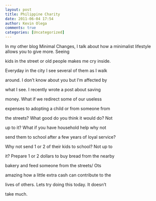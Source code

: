 ```yaml
---
layout: post
title: Philippine Charity
date: 2011-06-04 17:54
author: Kevin Olega
comments: true
categories: [Uncategorized]
---
```

In my other blog Minimal Changes, I talk about how a minimalist lifestyle allows you to give more. Seeing

kids in the street or old people makes me cry inside.

Everyday in the city I see several of them as I walk

around. I don’t know about you but I’m affected by

what I see. I recently wrote a post about saving

money. What if we redirect some of our useless

expenses to adopting a child or from someone from

the streets? What good do you think it would do? Not

up to it? What if you have household help why not

send them to school after a few years of loyal service?

Why not send 1 or 2 of their kids to school? Not up to

it? Prepare 1 or 2 dollars to buy bread from the nearby

bakery and feed someone from the streets/ Ots

amazing how a little extra cash can contribute to the

lives of others. Lets try doing this today. It doesn’t

take much.

